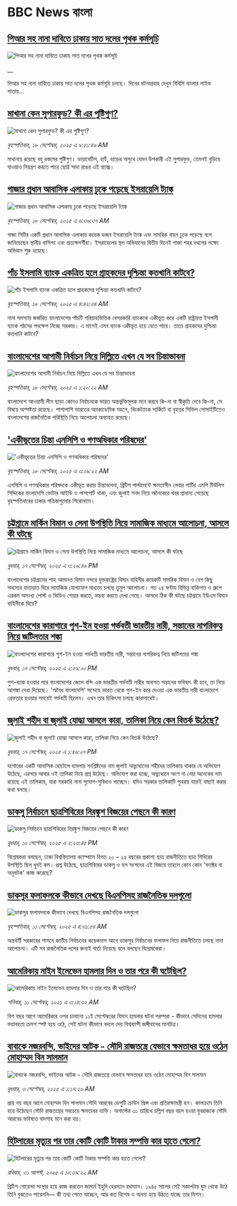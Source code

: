 # BBC News বাংলা## [পিআর সহ নানা দাবিতে ঢাকায় সাত দলের পৃথক কর্মসূচি ](https://www.bbc.co.uk/bengali/live/c62z81w3p18t?at_medium=RSS&at_campaign=rss?at_campaign=githubrss)![পিআর সহ নানা দাবিতে ঢাকায় সাত দলের পৃথক কর্মসূচি ](https://ichef.bbci.co.uk/ace/standard/240/cpsprodpb/dd5f/live/6b786e90-9473-11f0-84c8-99de564f0440.jpg)__পিআর সহ নানা দাবিতে ঢাকায় সাত দলের পৃথক কর্মসূচি চলছে। দিনের ঘটনাপ্রবাহ দেখুন বিবিসি বাংলার লাইভ পাতায়...## [মাখানা কেন সুপারফুড? কী এর পুষ্টিগুণ?](https://www.bbc.com/bengali/articles/c4gv894w370o?at_medium=RSS&at_campaign=rss?at_campaign=githubrss)![মাখানা কেন সুপারফুড? কী এর পুষ্টিগুণ?](https://ichef.bbci.co.uk/ace/ws/240/cpsprodpb/746c/live/4cf8f7a0-9473-11f0-bc01-a3a35aa734ac.jpg)_বৃহস্পতিবার, ১৮ সেপ্টেম্বর, ২০২৫ এ ৯:৫১:৪৬ AM_মাখানায় রয়েছে বহু রকমের পুষ্টিগুণ। ডায়াবেটিস, হার্ট, হাড়ের অসুখে যেমন উপকারী এই সুপারফুড, তেমনই বুড়িয়ে যাওয়াও নিয়ন্ত্রণ করতে পারে ছোট্ট সাদা রঙের এই স্ন্যাক্স।## [গাজার প্রধান আবাসিক এলাকায় ঢুকে পড়েছে ইসরায়েলি ট্যাঙ্ক  ](https://www.bbc.com/bengali/articles/cy9nxyqyjnyo?at_medium=RSS&at_campaign=rss?at_campaign=githubrss)![গাজার প্রধান আবাসিক এলাকায় ঢুকে পড়েছে ইসরায়েলি ট্যাঙ্ক  ](https://ichef.bbci.co.uk/ace/ws/240/cpsprodpb/74e7/live/d0f49a20-9449-11f0-929c-fb70fc6f62e1.png)_বৃহস্পতিবার, ১৮ সেপ্টেম্বর, ২০২৫ এ ৬:৩৬:৩৭ AM_গাজা সিটির একটি প্রধান আবাসিক এলাকায় কয়েক ডজন ইসরায়েলি ট্যাঙ্ক এবং সামরিক বাহন ঢুকে পড়েছে বলে জানিয়েছেন স্থানীয় বাসিন্দা এবং প্রত্যক্ষদর্শীরা। ইসরায়েলের স্থল অভিযানের দ্বিতীয় দিনেই গাজা শহর দখলের লক্ষ্যে অভিযান শুরু হয়েছে।## [পাঁচ ইসলামি ব্যাংক একত্রিত হলে গ্রাহকদের দুশ্চিন্তা কতখানি কাটবে?](https://www.bbc.com/bengali/articles/c3rv9pqngwwo?at_medium=RSS&at_campaign=rss?at_campaign=githubrss)![পাঁচ ইসলামি ব্যাংক একত্রিত হলে গ্রাহকদের দুশ্চিন্তা কতখানি কাটবে?](https://ichef.bbci.co.uk/ace/ws/240/cpsprodpb/21bc/live/3d2414d0-93d4-11f0-84c8-99de564f0440.jpg)_বৃহস্পতিবার, ১৮ সেপ্টেম্বর, ২০২৫ এ ৪:৪২:৩৪ AM_নানা সমস্যায় জর্জরিত বাংলাদেশের পাঁচটি শরিয়াহভিত্তিক বেসরকারি ব্যাংককে একীভূত করে একটি রাষ্ট্রায়ত্ত ইসলামী ব্যাংক গঠনের পদক্ষেপ নিচ্ছে সরকার। এ মাসেই এসব ব্যাংক একীভূত হয়ে যেতে পারে। তাতে গ্রাহকদের দুশ্চিন্তা কতখানি কাটবে?## [বাংলাদেশের আগামী নির্বাচন নিয়ে দিল্লিতে এখন যে সব চিন্তাভাবনা](https://www.bbc.com/bengali/articles/c0lknyz34y8o?at_medium=RSS&at_campaign=rss?at_campaign=githubrss)![বাংলাদেশের আগামী নির্বাচন নিয়ে দিল্লিতে এখন যে সব চিন্তাভাবনা](https://ichef.bbci.co.uk/ace/ws/240/cpsprodpb/1b5f/live/64b6b060-9326-11f0-873c-3fec77a46911.jpg)_বৃহস্পতিবার, ১৮ সেপ্টেম্বর, ২০২৫ এ ১:২০:২২ AM_বাংলাদেশে আওয়ামী লীগ ছাড়া কোনও নির্বাচনকে ভারত অন্তর্ভুক্তিমূলক মনে করবে কি-না বা স্বীকৃতি দেবে কি-না, সে বিষয়ে অস্পষ্টতা রয়েছে। পাশাপাশি ভারতের অ্যাকাডেমিক মহলে, থিংকট্যাংক সার্কিটে বা বৃহত্তর সিভিল সোসাইটিতেও বাংলাদেশের রাজনৈতিক পরিস্থিতি নিয়ে আলোচনা অব্যাহত রয়েছে।## ['একীভূতের চিন্তা এনসিপি ও গণঅধিকার পরিষদের'](https://www.bbc.com/bengali/articles/c62ldvrr836o?at_medium=RSS&at_campaign=rss?at_campaign=githubrss)!['একীভূতের চিন্তা এনসিপি ও গণঅধিকার পরিষদের'](https://ichef.bbci.co.uk/ace/ws/240/cpsprodpb/2376/live/d950f4d0-943e-11f0-b7b8-3dfeb1f07780.jpg)_বৃহস্পতিবার, ১৮ সেপ্টেম্বর, ২০২৫ এ ৩:০৯:২২ AM_এনসিপি ও গণঅধিকার পরিষদকে একীভূত করার চিন্তাভাবনা,  ব্রিটিশ পার্লামেন্টে ক্ষমতাসীন লেবার পার্টির এমপি টিউলিপ সিদ্দিকের বাংলাদেশি ভোটার আইডি ও পাসপোর্ট থাকা, এবং জুলাই সনদ নিয়ে অনৈক্যের খবর প্রাধান্য পেয়েছে বৃহস্পতিবারের ঢাকার পত্রিকাগুলোর শিরোনামে।## [চট্টগ্রামে মার্কিন বিমান ও সেনা উপস্থিতি নিয়ে সামাজিক মাধ্যমে আলোচনা, আসলে কী ঘটছে](https://www.bbc.com/bengali/articles/cn95y19e9ngo?at_medium=RSS&at_campaign=rss?at_campaign=githubrss)![চট্টগ্রামে মার্কিন বিমান ও সেনা উপস্থিতি নিয়ে সামাজিক মাধ্যমে আলোচনা, আসলে কী ঘটছে](https://ichef.bbci.co.uk/ace/ws/240/cpsprodpb/c60e/live/d0f958b0-93d3-11f0-bab6-4787ef35d8ed.jpg)_বুধবার, ১৭ সেপ্টেম্বর, ২০২৫ এ ৩:২৬:৪৬ PM_বাংলাদেশের চট্টগ্রামের শাহ আমানত বিমান বন্দরে যুক্তরাষ্ট্রের বিমান বাহিনীর কয়েকটি সামরিক বিমান ও বেশ কিছু সদস্যের যাতায়াত ঘিরে সামাজিক যোগাযোগ মাধ্যমে চলছে তুমুল আলোচনা। গত ২৪ ঘণ্টায় বিভিন্ন ব্যক্তিগত ও গ্রুপে এরকম অসংখ্য পোস্ট ও ভিডিও শেয়ার করতে, মন্তব্য করতে দেখা গেছে। আসলে ঠিক কী ঘটছে চট্টগ্রামে ইউএস বিমান বাহিনীকে ঘিরে?## [বাংলাদেশের কারাগারে পুশ-ইন হওয়া গর্ভবতী ভারতীয় নারী, সন্তানের নাগরিকত্ব নিয়ে জটিলতার শঙ্কা](https://www.bbc.com/bengali/articles/c1kw84wwk3jo?at_medium=RSS&at_campaign=rss?at_campaign=githubrss)![বাংলাদেশের কারাগারে পুশ-ইন হওয়া গর্ভবতী ভারতীয় নারী, সন্তানের নাগরিকত্ব নিয়ে জটিলতার শঙ্কা](https://ichef.bbci.co.uk/ace/ws/240/cpsprodpb/3953/live/563d3d60-93d0-11f0-b391-6936825093bd.jpg)_বুধবার, ১৭ সেপ্টেম্বর, ২০২৫ এ ২:৫৯:০০ PM_পুশ-ব্যাক হওয়ার পরে বাংলাদেশের জেলে বন্দি এক ভারতীয় গর্ভবতী নারীর অনাগত সন্তানের ভবিষ্যৎ কী হবে, তা নিয়ে আশঙ্কা দেখা দিয়েছে। 'অবৈধ বাংলাদেশি' সন্দেহে ভারত থেকে  পুশ-ইন করে দেওয়া এক ভারতীয় নারী বাংলাদেশে গ্রেফতার হওয়ার সময়েই গর্ভবতী ছিলেন। এখন তার চিকিৎসা চলছে কারাগারেই।## [জুলাই শহীদ বা জুলাই যোদ্ধা আসলে কারা, তালিকা নিয়ে কেন বিতর্ক উঠেছে?](https://www.bbc.com/bengali/articles/c3rv9n1x0vpo?at_medium=RSS&at_campaign=rss?at_campaign=githubrss)![জুলাই শহীদ বা জুলাই যোদ্ধা আসলে কারা, তালিকা নিয়ে কেন বিতর্ক উঠেছে?](https://ichef.bbci.co.uk/ace/ws/240/cpsprodpb/b0b6/live/da4a8260-93c2-11f0-856b-d5e7e104d2d4.jpg)_বুধবার, ১৭ সেপ্টেম্বর, ২০২৫ এ ১:৪৬:২৭ PM_যশোরের একটি  আবাসিক হোটেলে হামলায় সংশ্লিষ্টদের নাম জুলাই অভ্যুত্থানের শহীদের তালিকায় থাকার যে অভিযোগ উঠেছে, এরপরে আবার ওই তালিকা নিয়ে প্রশ্ন উঠেছে। অভিযোগ করা হচ্ছে, অভ্যুত্থানে অংশ না নেয়া অনেকের নাম রয়েছে এই তালিকায়, যারা সরকারি নানা সুযোগ-সুবিধাও পাচ্ছেন। যদিও সরকার তালিকাটি পুনরায় যাচাই বাছাই করার কথা বলছে।## [ডাকসু নির্বাচনে ছাত্রশিবিরের নিরঙ্কুশ বিজয়ের পেছনে কী কারণ](https://www.bbc.com/bengali/articles/cvgvemy3dk2o?at_medium=RSS&at_campaign=rss?at_campaign=githubrss)![ডাকসু নির্বাচনে ছাত্রশিবিরের নিরঙ্কুশ বিজয়ের পেছনে কী কারণ](https://ichef.bbci.co.uk/ace/ws/240/cpsprodpb/33bf/live/0c9c2420-8e51-11f0-b199-41ee52afc86b.jpg)_বুধবার, ১০ সেপ্টেম্বর, ২০২৫ এ ২:২৩:৪৫ PM_বিশ্লেষকরা বলছেন, ঢাকা বিশ্ববিদ্যালয় ক্যাম্পাসে বিগত ২০ – ২৫ বছরের প্রকাশ্য ছাত্র রাজনীতিতে ছাত্র শিবিরের উপস্থিতি ছিল খুবই কম। প্রশ্ন উঠেছে, ছাত্রশিবিরের ডাকসু ও হল সংসদের এই বিজয়ে তাহলে কোন কোন 'ফ্যাক্টর বা অনুঘটক' কাজ করেছে?## [ডাকসুর ফলাফলকে কীভাবে দেখছে বিএনপিসহ রাজনৈতিক দলগুলো](https://www.bbc.com/bengali/articles/c3rvw8rq0dzo?at_medium=RSS&at_campaign=rss?at_campaign=githubrss)![ডাকসুর ফলাফলকে কীভাবে দেখছে বিএনপিসহ রাজনৈতিক দলগুলো](https://ichef.bbci.co.uk/ace/ws/240/cpsprodpb/a5ef/live/3e1521d0-8ec1-11f0-8f12-7303442ee564.jpg)_বৃহস্পতিবার, ১১ সেপ্টেম্বর, ২০২৫ এ ৪:৩১:৫৪ AM_অন্তর্বর্তী সরকারের শাসনে জাতীয় নির্বাচনের কয়েকমাস আগে ডাকসুর নির্বাচনের ফলাফল নিয়ে রাজনীতিতে চলছে নানা আলোচনা। এটি সব রাজনৈতিক দলের জন্যই বার্তা দিয়েছে বলে বলছেন বিশ্লেষকেরা।## [আমেরিকায় নাইন ইলেভেন হামলার দিন ও তার পরে কী ঘটেছিল?](https://www.bbc.com/bengali/news-58102468?at_medium=RSS&at_campaign=rss?at_campaign=githubrss)![আমেরিকায় নাইন ইলেভেন হামলার দিন ও তার পরে কী ঘটেছিল?](https://ichef.bbci.co.uk/ace/standard/240/cpsprodpb/2FDA/production/_119705221_twintowers.jpg)_শনিবার, ১১ সেপ্টেম্বর, ২০২১ এ ৩:১৪:৩২ AM_বিশ বছর আগে আমেরিকার ওপর চালানো ১১ই সেপ্টেম্বরের বিমান হামলার ঘটনা পরম্পরা - কীভাবে সেদিনের হামলার ভয়াবহতা ক্রমশ স্পষ্ট হয়ে ওঠে, সেই ঘটনা কীভাবে বদলে দেয় বিশ্বব্যাপী জঙ্গীবাদের মানচিত্র।## [বাবাকে নজরবন্দি, ভাইদের আটক - সৌদি রাজতন্ত্রে যেভাবে ক্ষমতাধর হয়ে ওঠেন মোহাম্মদ বিন সালমান](https://www.bbc.com/bengali/articles/c1mpmx9dvrgo?at_medium=RSS&at_campaign=rss?at_campaign=githubrss)![বাবাকে নজরবন্দি, ভাইদের আটক - সৌদি রাজতন্ত্রে যেভাবে ক্ষমতাধর হয়ে ওঠেন মোহাম্মদ বিন সালমান](https://ichef.bbci.co.uk/ace/ws/240/cpsprodpb/8900/live/9e7b92f0-87e3-11f0-84c8-99de564f0440.jpg)_বুধবার, ৩ সেপ্টেম্বর, ২০২৫ এ ১:১৭:২৬ AM_প্রায় নয় বছর আগে মোহাম্মদ বিন সালমান সৌদি আরবের ডেপুটি ক্রাউন প্রিন্স এবং প্রতিরক্ষামন্ত্রী হন। কালক্রমে তিনি হয়ে উঠেছেন সৌদি রাজতন্ত্রের সবচেয়ে ক্ষমতাধর ব্যক্তি। অগাস্টের ৩১ তারিখে চল্লিশ বছর বয়স হওয়া যুবরাজকে সৌদি আরবের ভবিষ্যত বাদশাহ মনে করা হয়।## [হিটলারের মৃত্যুর পর তার কোটি কোটি টাকার সম্পত্তি কার হাতে গেলো?](https://www.bbc.com/bengali/articles/c15lj45vwlwo?at_medium=RSS&at_campaign=rss?at_campaign=githubrss)![হিটলারের মৃত্যুর পর তার কোটি কোটি টাকার সম্পত্তি কার হাতে গেলো?](https://ichef.bbci.co.uk/ace/ws/240/cpsprodpb/af67/live/b78d09b0-84c6-11f0-84c8-99de564f0440.jpg)_রবিবার, ৩১ আগস্ট, ২০২৫ এ ১০:৩৯:২২ AM_ব্রিটিশ গোয়েন্দা সংস্থার হয়ে কাজ করতেন জামার্ন ইহুদি হেরম্যান রথম্যান। ১৯৪৫ সালের সেই সকালটায় ঘুম থেকে উঠে তিনি বুঝতেও পারেননি–– কী তথ্য পেতে যাচ্ছেন, আর কত বিশেষ ও অনন্য হয়ে উঠতে যাচ্ছে তার মিশন।
